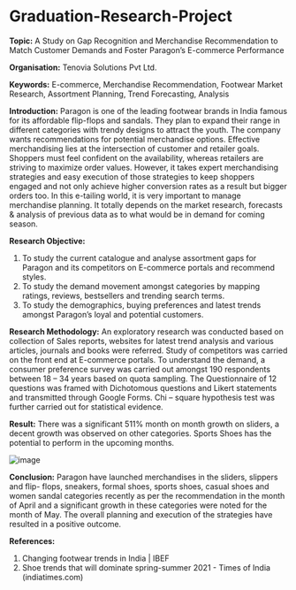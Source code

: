 # Graduation-Research-Project

**Topic:** A Study on Gap Recognition and Merchandise Recommendation to Match Customer Demands and Foster Paragon’s E-commerce Performance

**Organisation:** Tenovia Solutions Pvt Ltd.

**Keywords:** E-commerce, Merchandise Recommendation, Footwear Market Research, Assortment Planning, Trend Forecasting, Analysis

**Introduction:** 
Paragon is one of the leading footwear brands in India famous for its affordable flip-flops and sandals. They plan to expand their range in different categories with trendy designs to attract the youth. The company wants recommendations for potential merchandise options. Effective merchandising lies at the intersection of customer and retailer goals. Shoppers must feel confident on the availability, whereas retailers are striving to maximize order values. However, it takes expert merchandising strategies and easy execution of those strategies to keep shoppers engaged and not only achieve higher conversion rates as a result but bigger orders too. In this e-tailing world, it is very important to manage merchandise planning. It totally depends on the market research, forecasts & analysis of previous data as to what would be in demand for coming season.

**Research Objective:**
1. To study the current catalogue and analyse assortment gaps for Paragon and its competitors on E-commerce portals and recommend styles.
2. To study the demand movement amongst categories by mapping ratings, reviews, bestsellers and trending search terms.
3. To study the demographics, buying preferences and latest trends amongst Paragon’s loyal and potential customers.

**Research Methodology:**
An exploratory research was conducted based on collection of Sales reports, websites for latest trend analysis and various articles, journals and books were referred. Study of competitors was carried on the front end at E-commerce portals. To understand the demand, a consumer preference survey was carried out amongst 190 respondents between 18 – 34 years based on quota sampling. The Questionnaire of 12 questions was framed with Dichotomous questions and Likert statements and transmitted through Google Forms. Chi – square hypothesis test was further carried out for statistical evidence.

**Result:**
There was a significant 511% month on month growth on sliders, a decent growth was observed on other categories. Sports Shoes has the potential to perform in the upcoming months.

![image](https://user-images.githubusercontent.com/88281414/127776682-450793ac-0f61-4750-9dfa-a7a594fbff3f.png)

**Conclusion:**
Paragon have launched merchandises in the sliders, slippers and flip- flops, sneakers, formal shoes, sports shoes, casual shoes and women sandal categories recently as per the recommendation in the month of April and a significant growth in these categories were noted for the month of May. The overall planning and execution of the strategies have resulted in a positive outcome.

**References:**
1. Changing footwear trends in India | IBEF 
2. Shoe trends that will dominate spring-summer 2021 - Times of India (indiatimes.com)
